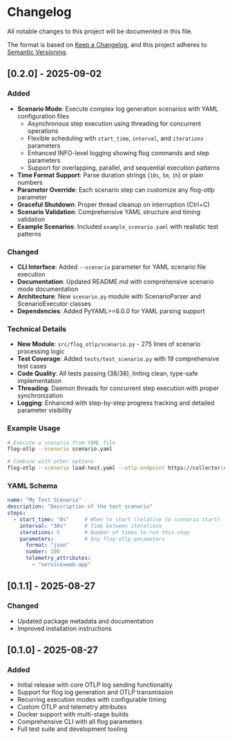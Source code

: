 # Changelog

All notable changes to this project will be documented in this file.

The format is based on [Keep a Changelog](https://keepachangelog.com/en/1.0.0/),
and this project adheres to [Semantic Versioning](https://semver.org/spec/v2.0.0.html).

## [0.2.0] - 2025-09-02

### Added
- **Scenario Mode**: Execute complex log generation scenarios with YAML configuration files
  - Asynchronous step execution using threading for concurrent operations
  - Flexible scheduling with `start_time`, `interval`, and `iterations` parameters
  - Enhanced INFO-level logging showing flog commands and step parameters
  - Support for overlapping, parallel, and sequential execution patterns
- **Time Format Support**: Parse duration strings (`10s`, `5m`, `1h`) or plain numbers
- **Parameter Override**: Each scenario step can customize any flog-otlp parameter
- **Graceful Shutdown**: Proper thread cleanup on interruption (Ctrl+C)
- **Scenario Validation**: Comprehensive YAML structure and timing validation
- **Example Scenarios**: Included `example_scenario.yaml` with realistic test patterns

### Changed
- **CLI Interface**: Added `--scenario` parameter for YAML scenario file execution
- **Documentation**: Updated README.md with comprehensive scenario mode documentation
- **Architecture**: New `scenario.py` module with ScenarioParser and ScenarioExecutor classes
- **Dependencies**: Added PyYAML>=6.0.0 for YAML parsing support

### Technical Details
- **New Module**: `src/flog_otlp/scenario.py` - 275 lines of scenario processing logic
- **Test Coverage**: Added `tests/test_scenario.py` with 19 comprehensive test cases
- **Code Quality**: All tests passing (38/38), linting clean, type-safe implementation
- **Threading**: Daemon threads for concurrent step execution with proper synchronization
- **Logging**: Enhanced with step-by-step progress tracking and detailed parameter visibility

### Example Usage
```bash
# Execute a scenario from YAML file
flog-otlp --scenario scenario.yaml

# Combine with other options
flog-otlp --scenario load-test.yaml --otlp-endpoint https://collector:4318/v1/logs --verbose
```

### YAML Schema
```yaml
name: "My Test Scenario"
description: "Description of the test scenario"
steps:
  - start_time: "0s"     # When to start (relative to scenario start)
    interval: "30s"      # Time between iterations
    iterations: 5        # Number of times to run this step
    parameters:          # Any flog-otlp parameters
      format: "json"
      number: 100
      telemetry_attributes:
        - "service=web-app"
```

## [0.1.1] - 2025-08-27

### Changed
- Updated package metadata and documentation
- Improved installation instructions

## [0.1.0] - 2025-08-27

### Added
- Initial release with core OTLP log sending functionality
- Support for flog log generation and OTLP transmission
- Recurring execution modes with configurable timing
- Custom OTLP and telemetry attributes
- Docker support with multi-stage builds
- Comprehensive CLI with all flog parameters
- Full test suite and development tooling
